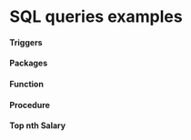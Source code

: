 # SQL queries examples

#### Triggers
#### Packages
#### Function
#### Procedure
#### Top nth Salary
